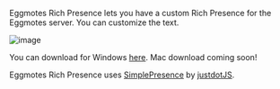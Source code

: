 Eggmotes Rich Presence lets you have a custom Rich Presence for the Eggmotes server.
You can customize the text.

![image](https://cdn.discordapp.com/attachments/382989946836877314/386757160752644096/image.png)

You can download for Windows [here](https://rp.eggmotes.tk/windows/Eggmotes%20Rich%20Presence%20Installer.exe).
Mac download coming soon!

Eggmotes Rich Presence uses [SimplePresence](https://github.com/justdotJS/SimplePresence) by [justdotJS](https://github.com/justdotJS).

